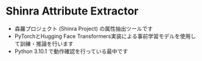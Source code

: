 # Shinra Attribute Extractor

- 森羅プロジェクト (Shinra Project) の属性抽出ツールです
- PyTorchとHugging Face Transformers実装による事前学習モデルを使用して訓練・推論を行います
- Python 3.10.1 で動作確認を行っている最中です
